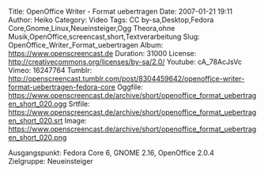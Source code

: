 Title: OpenOffice Writer - Format uebertragen
Date: 2007-01-21 19:11
Author: Heiko
Category: Video
Tags: CC by-sa,Desktop,Fedora Core,Gnome,Linux,Neueinsteiger,Ogg Theora,ohne Musik,OpenOffice,screencast,short,Textverarbeitung
Slug: OpenOffice_Writer_Format_uebertragen
Album: https://www.openscreencast.de
Duration: 31000
License: http://creativecommons.org/licenses/by-sa/2.0/
Youtube: cA_78AcJsVc
Vimeo: 16247764
Tumblr: http://openscreencast.tumblr.com/post/8304459642/openoffice-writer-format-uebertragen-fedora-core
Oggfile: https://www.openscreencast.de/archive/short/openoffice_format_uebertragen_short_020.ogg
Srtfile: https://www.openscreencast.de/archive/short/openoffice_format_uebertragen_short_020.srt
Image: https://www.openscreencast.de/archive/short/openoffice_format_uebertragen_short_020.png

Ausgangspunkt: Fedora Core 6, GNOME 2.16, OpenOffice 2.0.4  
Zielgruppe: Neueinsteiger  

